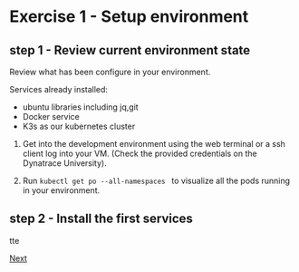 # Exercise 1 - Setup environment

## step 1 - Review current environment state

Review what has been configure in your environment.

Services already installed:

- ubuntu libraries including jq,git
- Docker service
- K3s as our kubernetes cluster

1. Get into the development environment
using the web terminal or a ssh client log into your VM. (Check the provided credentials on the Dynatrace University).

2. Run ```kubectl get po --all-namespaces ``` to visualize all the pods running in your environment. 


## step 2 - Install the first services


tte

[Next](./exercise-2.md)